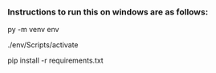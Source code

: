 ### Instructions to run this on windows are as follows: 
py -m venv env

./env/Scripts/activate

pip install -r requirements.txt


